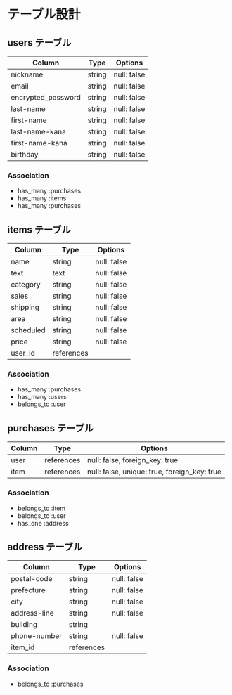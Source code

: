 # テーブル設計

## users テーブル

| Column             | Type   | Options     |
| ------------------ | ------ | ----------- |
| nickname           | string | null: false |
| email              | string | null: false |
| encrypted_password | string | null: false |
| last-name          | string | null: false |
| first-name         | string | null: false |
| last-name-kana     | string | null: false |
| first-name-kana    | string | null: false |
| birthday           | string | null: false |

### Association

- has_many :purchases
- has_many :items
- has_many :purchases

## items テーブル

| Column    | Type       | Options       |
| --------- | ---------- | ------------- |
| name      | string     | null: false   |
| text      | text       | null: false   |
| category  | string     | null: false   |
| sales     | string     | null: false   |
| shipping  | string     | null: false   |
| area      | string     | null: false   |
| scheduled | string     | null: false   |
| price     | string     | null: false   |
| user_id   | references |               |

### Association

- has_many :purchases
- has_many :users
- belongs_to :user

## purchases テーブル

| Column | Type       | Options                                      |
| ------ | ---------- | -------------------------------------------- |
| user   | references | null: false, foreign_key: true               |
| item   | references | null: false, unique: true, foreign_key: true |

### Association

- belongs_to :item
- belongs_to :user
- has_one :address

## address テーブル

| Column       | Type       | Options     |
| ------------ | ---------- | ----------- |
| postal-code  | string     | null: false |
| prefecture   | string     | null: false |
| city         | string     | null: false |
| address-line | string     | null: false |
| building     | string     |             |
| phone-number | string     | null: false |
| item_id      | references |             |

### Association

- belongs_to :purchases